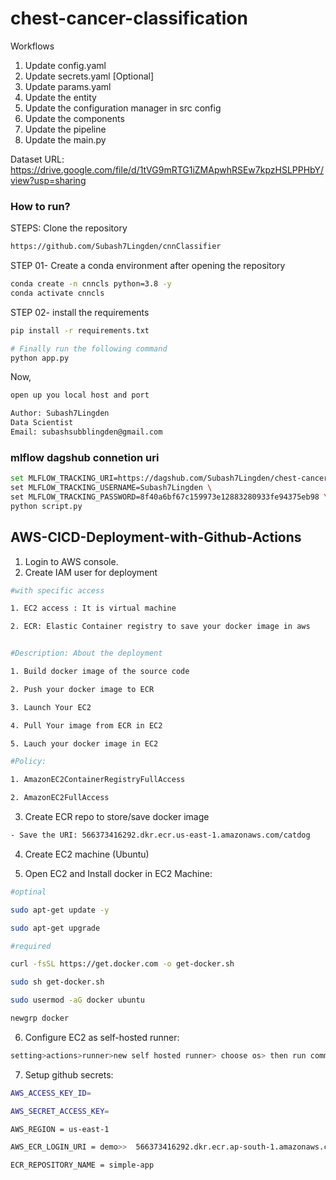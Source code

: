 # chest-cancer-classification


Workflows
1. Update config.yaml
2. Update secrets.yaml [Optional]
3. Update params.yaml
4. Update the entity
5. Update the configuration manager in src config
6. Update the components
7. Update the pipeline
8. Update the main.py



Dataset URL:
https://drive.google.com/file/d/1tVG9mRTG1iZMApwhRSEw7kpzHSLPPHbY/view?usp=sharing

### How to run?

STEPS:
Clone the repository

```bash
https://github.com/Subash7Lingden/cnnClassifier
```

STEP 01- Create a conda environment after opening the repository
```bash
conda create -n cnncls python=3.8 -y
conda activate cnncls
```

STEP 02- install the requirements
```bash
pip install -r requirements.txt
```
```bash
# Finally run the following command
python app.py
```
Now,

```bash
open up you local host and port
```
```bash
Author: Subash7Lingden
Data Scientist
Email: subashsubblingden@gmail.com
```
### mlflow dagshub connetion uri
```bash
set MLFLOW_TRACKING_URI=https://dagshub.com/Subash7Lingden/chest-cancer-classification.mlflow \
set MLFLOW_TRACKING_USERNAME=Subash7Lingden \
set MLFLOW_TRACKING_PASSWORD=8f40a6bf67c159973e12883280933fe94375eb98 \
python script.py
```

## AWS-CICD-Deployment-with-Github-Actions

1. Login to AWS console.
2. Create IAM user for deployment

```bash
#with specific access

1. EC2 access : It is virtual machine

2. ECR: Elastic Container registry to save your docker image in aws


#Description: About the deployment

1. Build docker image of the source code

2. Push your docker image to ECR

3. Launch Your EC2 

4. Pull Your image from ECR in EC2

5. Lauch your docker image in EC2

#Policy:

1. AmazonEC2ContainerRegistryFullAccess

2. AmazonEC2FullAccess
```

3. Create ECR repo to store/save docker image
```bash
- Save the URI: 566373416292.dkr.ecr.us-east-1.amazonaws.com/catdog
```

4. Create EC2 machine (Ubuntu)

5. Open EC2 and Install docker in EC2 Machine:
```bash
#optinal

sudo apt-get update -y

sudo apt-get upgrade

#required

curl -fsSL https://get.docker.com -o get-docker.sh

sudo sh get-docker.sh

sudo usermod -aG docker ubuntu

newgrp docker
```

6. Configure EC2 as self-hosted runner:
```bash
setting>actions>runner>new self hosted runner> choose os> then run command one by one
```

7. Setup github secrets:
```bash
AWS_ACCESS_KEY_ID=

AWS_SECRET_ACCESS_KEY=

AWS_REGION = us-east-1

AWS_ECR_LOGIN_URI = demo>>  566373416292.dkr.ecr.ap-south-1.amazonaws.com

ECR_REPOSITORY_NAME = simple-app
```
